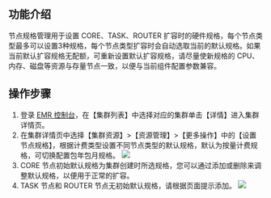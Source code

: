 ## 功能介绍
节点规格管理用于设置 CORE、TASK、ROUTER 扩容时的硬件规格，每个节点类型最多可以设置3种规格，每个节点类型扩容时会自动选取当前的默认规格。如果当前默认扩容规格无配额，可重新设置默认扩容规格，请尽量使新规格的 CPU、内存、磁盘等资源与存量节点一致，以便与当前组件配置参数兼容。

## 操作步骤
1. 登录 [EMR 控制台](https://console.cloud.tencent.com/emr)，在【集群列表】中选择对应的集群单击【详情】进入集群详情页。
2. 在集群详情页中选择【集群资源】>【资源管理】>【更多操作】中的【设置节点规格】，根据计费类型设置不同节点类型的默认规格，默认为按量计费规格，可切换配置包年包月规格。
![](https://main.qcloudimg.com/raw/220f411d870f74652a5716cf284b287e.png)
3. CORE 节点初始默认规格为集群创建时所选规格，您可以通过添加或删除来调整默认规格，以便用于正常的扩容。
4. TASK 节点和 ROUTER 节点无初始默认规格，请根据页面提示添加。
![](https://main.qcloudimg.com/raw/51615aec4864690ecf078910e334c0f0.png)
